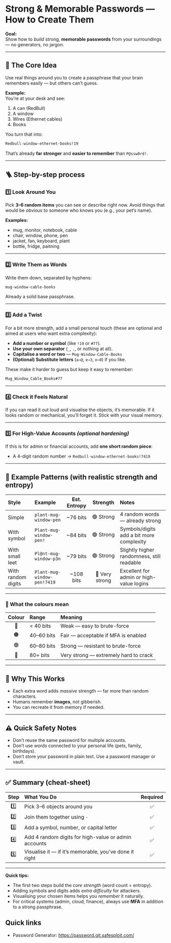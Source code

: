 # Strong & Memorable Passwords — How to Create Them

**Goal:**  
Show how to *build* strong, **memorable passwords** from your surroundings — no generators, no jargon.

---

## 🧠 The Core Idea
Use real things around you to create a passphrase that your brain remembers easily — but others can’t guess.

**Example:**  
You’re at your desk and see:
1. A can (RedBull)  
2. A window
3. Wires (Ethernet cables)
4. Books  

You turn that into:

```txt
Redbull-window-ethernet-books!19
```

That’s already **far stronger** and **easier to remember** than `P@ssw0rd!`.

---

## 🪜 Step-by-step process

### 1️⃣ Look Around You  
Pick **3–6 random items** you can see or describe right now.
Avoid things that would be *obvious* to someone who knows you (e.g., your pet’s name).

**Examples:**
- mug, monitor, notebook, cable
- chair, window, phone, pen  
- jacket, fan, keyboard, plant
- bottle, fridge, paitning

---

### 2️⃣ Write Them as Words  
Write them down, separated by hyphens:

```txt
mug-window-cable-books
```


Already a solid base passphrase.

---

### 3️⃣ Add a Twist  
For a bit more strength, add a small personal touch (these are optional and aimed at users who want extra complexity):
- **Add a number or symbol** (like `!19` or `#77`).  
- **Use your own separator** (`_`, `.`, or nothing at all).  
- **Capitalise a word or two** — `Mug-Window-Cable-Books`  
- **(Optional) Substitute letters** (`a→@`, `e→3`, `o→0`) if you like.

These make it harder to guess but keep it easy to remember:

```txt
Mug_Window_Cable_Books#77
```

---

### 4️⃣ Check it Feels Natural  
If you can read it out loud and visualise the objects, it’s memorable. If it looks random or mechanical, you’ll forget it. Stick with your visual memory.

---

### 5️⃣ For High-Value Accounts *(optional hardening)*  
If this is for admin or financial accounts, add **one short random piece**:
- A 4-digit random number → `Redbull-window-ethernet-books!7419`  

---

## 🔑 Example Patterns (with realistic strength and entropy)

| Style              | Example                               | Est. Entropy | Strength | Notes                                      |
|:-------------------|:--------------------------------------|:-------------:|:---------:|:-------------------------------------------|
| Simple             | `plant-mug-window-pen`                | ~76 bits      | 🟢 Strong | 4 random words — already strong             |
| With symbol        | `Plant-mug-window-pen!`               | ~84 bits      | 🟢 Strong | Symbols/digits add a bit more complexity    |
| With small leet    | `Pl@nt-mug-window-p3n`                | ~79 bits      | 🟢 Strong | Slightly higher randomness, still readable  |
| With random digits | `Plant-mug-window-pen!7419`           | ~108 bits     | 🔵 Very strong | Excellent for admin or high-value logins |

---

### 🧠 What the colours mean

| Colour | Range     | Meaning                                |
|:------:|:-----------|:---------------------------------------|
| 🔴     | < 40 bits  | Weak — easy to brute-force              |
| 🟠     | 40–60 bits | Fair — acceptable if MFA is enabled     |
| 🟢     | 60–80 bits | Strong — resistant to brute-force       |
| 🔵     | 80+ bits   | Very strong — extremely hard to crack   |

---

## 🧩 Why This Works
- Each extra word adds *massive* strength — far more than random characters.  
- Humans remember **images**, not gibberish.  
- You can recreate it from memory if needed.

---

## ⚠️ Quick Safety Notes
- Don’t reuse the same password for multiple accounts.  
- Don’t use words connected to your personal life (pets, family, birthdays).  
- Don’t store your password in plain text. Use a password manager or vault.

---

## ✅ Summary (cheat-sheet)

| Step | What You Do                                         | Required |
|:----:|:----------------------------------------------------|:---------:|
| 1️⃣  | Pick 3–6 objects around you                         | ✅ |
| 2️⃣  | Join them together using `-`                        | ✅ |
| 3️⃣  | Add a symbol, number, or capital letter             | ✅ |
| 4️⃣  | Add 4 random digits for high-value or admin accounts | ✅ |
| 5️⃣  | Visualise it — if it’s memorable, you’ve done it right | ✅ |

---

**Quick tips:**
- The first two steps build the *core strength* (word count = entropy).  
- Adding symbols and digits adds *extra difficulty* for attackers.  
- Visualising your chosen items helps you *remember* it naturally.  
- For critical systems (admin, cloud, finance), always use **MFA** in addition to a strong passphrase.

## Quick links
- Password Generator: https://password.git.safesploit.com/  